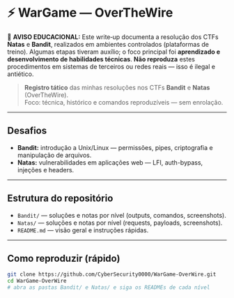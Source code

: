 # ⚡ WarGame — OverTheWire

🚨 **AVISO EDUCACIONAL:** Este write‑up documenta a resolução dos CTFs **Natas** e **Bandit**, realizados em ambientes controlados (plataformas de treino). Algumas etapas tiveram auxílio; o foco principal foi **aprendizado e desenvolvimento de habilidades técnicas**. **Não reproduza** estes procedimentos em sistemas de terceiros ou redes reais — isso é ilegal e antiético.

> **Registro tático** das minhas resoluções nos CTFs **Bandit** e **Natas** (OverTheWire).  
> Foco: técnica, histórico e comandos reproduzíveis — sem enrolação.

---

## Desafios

- **Bandit:** introdução a Unix/Linux — permissões, pipes, criptografia e manipulação de arquivos.  
- **Natas:** vulnerabilidades em aplicações web — LFI, auth-bypass, injeções e headers.

---

## Estrutura do repositório

- `Bandit/` — soluções e notas por nível (outputs, comandos, screenshots).  
- `Natas/` — soluções e notas por nível (requests, payloads, screenshots).  
- `README.md` — visão geral e instruções rápidas.  

---

## Como reproduzir (rápido)

```bash
git clone https://github.com/CyberSecurity0000/WarGame-OverWire.git
cd WarGame-OverWire
# abra as pastas Bandit/ e Natas/ e siga os READMEs de cada nível
